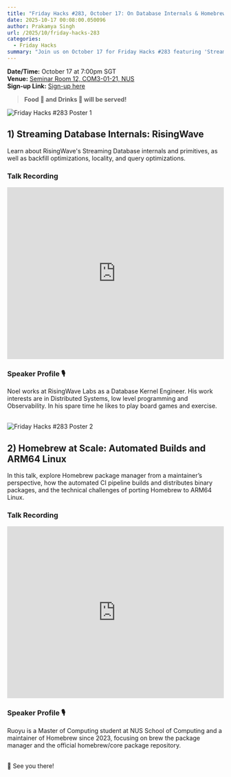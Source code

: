 ```yaml
---
title: "Friday Hacks #283, October 17: On Database Internals & Homebrew Scaling"
date: 2025-10-17 00:08:00.050096
author: Prakamya Singh
url: /2025/10/friday-hacks-283
categories:
  - Friday Hacks
summary: "Join us on October 17 for Friday Hacks #283 featuring 'Streaming Database Internals: RisingWave' and 'Homebrew at Scale: Automated Builds and ARM64 Linux'. Don't miss out on food, drinks, and insightful discussions!"
---
```


**Date/Time:** October 17 at 7:00pm SGT<br />
**Venue:** <a href="https://nusmods.com/venues/COM3-01-21">Seminar Room 12, COM3-01-21, NUS</a><br />
**Sign-up Link:** [Sign-up here](https://hckr.cc/fh-283-signup)<br />

> **Food 🍕 and Drinks 🧋 will be served!**

<img src="/img/2025/fh/283-1.jpeg" alt="Friday Hacks #283 Poster 1" /><br />

## 1) Streaming Database Internals: RisingWave

Learn about RisingWave's Streaming Database internals and primitives, as well as backfill optimizations, locality, and query optimizations.

### Talk Recording

<div style="display: flex; justify-content: center;">
  <iframe width="720" height="400" src="https://www.youtube.com/embed/PPpMXvzwdas?si=F3QougAJKJsM17b_" title="YouTube video player" frameborder="0" allow="accelerometer; autoplay; clipboard-write; encrypted-media; gyroscope; picture-in-picture; web-share" referrerpolicy="strict-origin-when-cross-origin" allowfullscreen></iframe>
</div>

### Speaker Profile 🎙️️

Noel works at RisingWave Labs as a Database Kernel Engineer. His work interests are in Distributed Systems, low level programming and Observability. In his spare time he likes to play board games and exercise.
<br /><br />

<img src="/img/2025/fh/283-2.jpeg" alt="Friday Hacks #283 Poster 2" /><br />

## 2) Homebrew at Scale: Automated Builds and ARM64 Linux

In this talk, explore Homebrew package manager from a maintainer’s perspective, how the automated CI pipeline builds and distributes binary packages, and the technical challenges of porting Homebrew to ARM64 Linux.

### Talk Recording

<div style="display: flex; justify-content: center;">
  <iframe width="720" height="400" src="https://www.youtube.com/embed/YyyBEJHKdgc?si=khoPqlA1Ts6NlC5o" title="YouTube video player" frameborder="0" allow="accelerometer; autoplay; clipboard-write; encrypted-media; gyroscope; picture-in-picture; web-share" referrerpolicy="strict-origin-when-cross-origin" allowfullscreen></iframe>
</div>

### Speaker Profile 🎙️️

Ruoyu is a Master of Computing student at NUS School of Computing and a maintainer of Homebrew since 2023, focusing on brew the package manager and the official homebrew/core package repository.
<br /><br />

👋 See you there!
